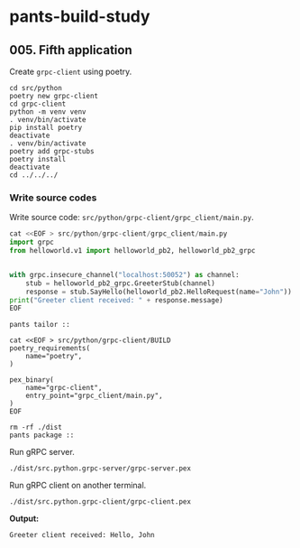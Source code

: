 # pants-build-study

## 005. Fifth application

Create `grpc-client` using poetry.

```shell
cd src/python
poetry new grpc-client
cd grpc-client
python -m venv venv
. venv/bin/activate
pip install poetry
deactivate
. venv/bin/activate
poetry add grpc-stubs
poetry install
deactivate
cd ../../../
```

### Write source codes

Write source code: `src/python/grpc-client/grpc_client/main.py`.

```python
cat <<EOF > src/python/grpc-client/grpc_client/main.py
import grpc
from helloworld.v1 import helloworld_pb2, helloworld_pb2_grpc


with grpc.insecure_channel("localhost:50052") as channel:
    stub = helloworld_pb2_grpc.GreeterStub(channel)
    response = stub.SayHello(helloworld_pb2.HelloRequest(name="John"))
print("Greeter client received: " + response.message)
EOF
```

```shell
pants tailor ::
```

```shell
cat <<EOF > src/python/grpc-client/BUILD
poetry_requirements(
    name="poetry",
)

pex_binary(
    name="grpc-client",
    entry_point="grpc_client/main.py",
)
EOF
```

```shell
rm -rf ./dist
pants package ::
```

Run gRPC server.

```shell
./dist/src.python.grpc-server/grpc-server.pex
```

Run gRPC client on another terminal.

```shell
./dist/src.python.grpc-client/grpc-client.pex
```

**Output:**
```
Greeter client received: Hello, John
```

